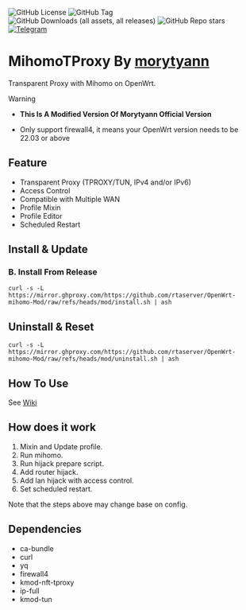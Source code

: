 ![GitHub License](https://img.shields.io/github/license/morytyann/OpenWrt-mihomo?style=for-the-badge&logo=github) ![GitHub Tag](https://img.shields.io/github/v/release/morytyann/OpenWrt-mihomo?style=for-the-badge&logo=github) ![GitHub Downloads (all assets, all releases)](https://img.shields.io/github/downloads/rtaserver/OpenWrt-mihomo-Mod/total?style=for-the-badge&logo=github) ![GitHub Repo stars](https://img.shields.io/github/stars/rtaserver/OpenWrt-mihomo-Mod?style=for-the-badge&logo=github) [![Telegram](https://img.shields.io/badge/Contact-Telegram-26A5E4?style=for-the-badge&logo=telegram)](https://t.me/mihomotproxy)

# MihomoTProxy By [morytyann](https://github.com/morytyann/OpenWrt-mihomo) 

Transparent Proxy with Mihomo on OpenWrt.

> [!WARNING]
>
> - **This Is A Modified Version Of Morytyann Official Version**
>   
> - Only support firewall4, it means your OpenWrt version needs to be 22.03 or above

## Feature

- Transparent Proxy (TPROXY/TUN, IPv4 and/or IPv6)
- Access Control
- Compatible with Multiple WAN
- Profile Mixin
- Profile Editor
- Scheduled Restart

## Install & Update

### B. Install From Release

```shell
curl -s -L https://mirror.ghproxy.com/https://github.com/rtaserver/OpenWrt-mihomo-Mod/raw/refs/heads/mod/install.sh | ash
```

## Uninstall & Reset

```shell
curl -s -L https://mirror.ghproxy.com/https://github.com/rtaserver/OpenWrt-mihomo-Mod/raw/refs/heads/mod/uninstall.sh | ash
```

## How To Use

See [Wiki](https://github.com/morytyann/OpenWrt-mihomo/wiki)

## How does it work

1. Mixin and Update profile.
2. Run mihomo.
3. Run hijack prepare script.
4. Add router hijack.
5. Add lan hijack with access control.
6. Set scheduled restart.

Note that the steps above may change base on config.

## Dependencies

- ca-bundle
- curl
- yq
- firewall4
- kmod-nft-tproxy
- ip-full
- kmod-tun
